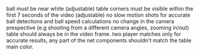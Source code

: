 ball must be near white (adjustable)
table corners must be visible within the first 7 seconds of the video (adjustable)
no slow motion shots for accurate ball detections and ball speed calculations
no change in the camera prespective (e.g shooting from a different camera angles, zooming in/out)
table should always be in the video frame.
two player matches only
for accurate results, any part of the net components shouldn't match the table main color.
